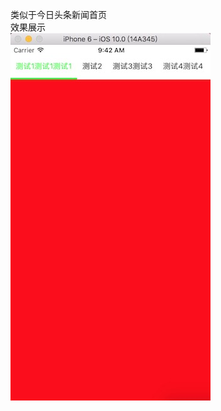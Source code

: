  类似于今日头条新闻首页<br/>
 效果展示<br/>
 ![image](https://github.com/wangxiaobai1840/LinkScroller/blob/master/Scroller/Assets.xcassets/showImage1.imageset/1.jpeg?raw=true)
 
